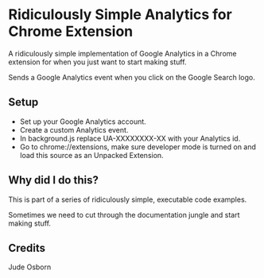 # Ridiculously Simple Analytics for Chrome Extension

A ridiculously simple implementation of Google Analytics in a Chrome extension for when you just want to start making stuff.

Sends a Google Analytics event when you click on the Google Search logo.

## Setup

 * Set up your Google Analytics account.
 * Create a custom Analytics event.
 * In background.js replace UA-XXXXXXXX-XX with your Analytics id.
 * Go to chrome://extensions, make sure developer mode is turned on and load this source as an Unpacked Extension.

## Why did I do this?

This is part of a series of ridiculously simple, executable code examples. 

Sometimes we need to cut through the documentation jungle and start making stuff.

## Credits

Jude Osborn
